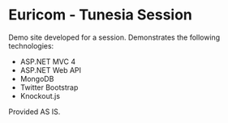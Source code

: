 # Euricom - Tunesia Session

Demo site developed for a session. Demonstrates the following technologies:

- ASP.NET MVC 4
- ASP.NET Web API
- MongoDB
- Twitter Bootstrap
- Knockout.js

Provided AS IS.